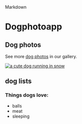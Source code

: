 Markdown
<main>
<h1>Dogphotoapp</h1>
  <section>
  <h2>Dog photos</h2>
  <!-- TODO: Add link to dog photos-->
  <p>See more <a href="https://www.vecteezy.com"target="_blank">dog photos</a> in our gallery.</p>
  <a href="https://freedogphotoapp.com"> <img src="https://www.vecteezy.com/free-photos/dog" alt="a cute dog running in snow"></a>
</section>
<section>
  <h2>dog lists</h2>
  <h3>Things dogs love:</h3>
  <ul>
    <li>balls</li>    
    <li>meat</li>
    <li>sleeping</li>
  </ul>
